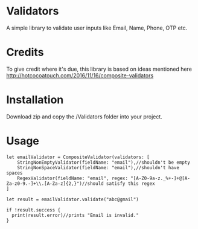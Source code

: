 # Validators
A simple library to validate user inputs like Email, Name, Phone, OTP etc.

# Credits
To give credit where it's due, this library is based on ideas mentioned here http://hotcocoatouch.com/2016/11/16/composite-validators

# Installation
Download zip and copy the /Validators folder into your project.

# Usage

    let emailValidator = CompositeValidator(validators: [
        StringNonEmptyValidator(fieldName: "email"),//shouldn't be empty
        StringNonSpaceValidator(fieldName: "email"),//shouldn't have spaces
        RegexValidator(fieldName: "email", regex: "[A-Z0-9a-z._%+-]+@[A-Za-z0-9.-]+\\.[A-Za-z]{2,}")//should satisfy this regex
    ]
            
    let result = emailValidator.validate("abc@gmail")
                    
    if !result.success {
      print(result.error)//prints "Email is invalid."
    }

            
